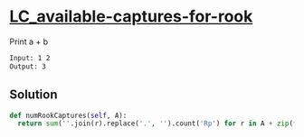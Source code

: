 # [LC_available-captures-for-rook](https://leetcode.com/problems/available-captures-for-rook)

Print a + b

```txt
Input: 1 2
Output: 3
```

## Solution

```py
def numRookCaptures(self, A):
  return sum(''.join(r).replace('.', '').count('Rp') for r in A + zip(*A) for r in [r, r[::-1]])
```
